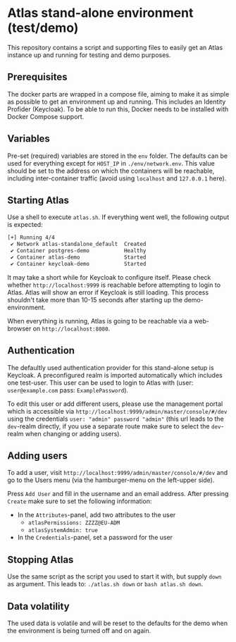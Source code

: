 # Atlas stand-alone environment (test/demo)

This repository contains a script and supporting files to easily get an Atlas
instance up and running for testing and demo purposes.

## Prerequisites

The docker parts are wrapped in a compose file, aiming to make it as simple as
possible to get an environment up and running. This includes an Identity
Profider (Keycloak). To be able to run this, Docker needs to be installed with
Docker Compose support.

## Variables

Pre-set (required) variables are stored in the `env` folder. The defaults
can be used for everything except for `HOST_IP` in `./env/network.env`. This
value should be set to the address on which the containers will be reachable,
including inter-container traffic (avoid using `localhost` and `127.0.0.1` here).

## Starting Atlas

Use a shell to execute `atlas.sh`. If everything went well, the following output
is expected:
```bash
[+] Running 4/4
 ✔ Network atlas-standalone_default  Created                                                                                
 ✔ Container postgres-demo           Healthy                                                                                
 ✔ Container atlas-demo              Started                                                                                
 ✔ Container keycloak-demo           Started   
```

It may take a short while for Keycloak to configure itself. Please check whether
`http://localhost:9999` is reachable before attempting to login to Atlas. Atlas
will show an error if Keycloak is still loading. This process shouldn't take
more than 10-15 seconds after starting up the demo-environment.

When everything is running, Atlas is going to be reachable via a web-browser on
`http://localhost:8080`.

## Authentication

The defaultly used authentication provider for this stand-alone setup is
Keycloak. A preconfigured realm is imported automatically which includes one
test-user. This user can be used to login to Atlas with (user: `user@example.com` pass:
`ExamplePassword`).

To edit this user or add different users, please use the management portal
which is accessible via `http://localhost:9999/admin/master/console/#/dev`
using the credentials `user: "admin" password "admin"` (this url leads to the
`dev`-realm directly, if you use a separate route make sure to select the
`dev`-realm when changing or adding users).

## Adding users

To add a user, visit `http://localhost:9999/admin/master/console/#/dev` and go
to the Users menu (via the hamburger-menu on the left-upper side).

Press `Add User` and fill in the username and an email address. After pressing
`Create` make sure to set the following information:
- In the `Attributes`-panel, add two attributes to the user
    - `atlasPermissions: ZZZZ@EU-ADM`
    - `atlasSystemAdmin: true`
- In the `Credentials`-panel, set a password for the user

## Stopping Atlas

Use the same script as the script you used to start it with, but supply `down`
as argument. This leads to: `./atlas.sh down` or `bash atlas.sh down`.

## Data volatility

The used data is volatile and will be reset to the defaults for the demo when the environment is being turned off and on again.
